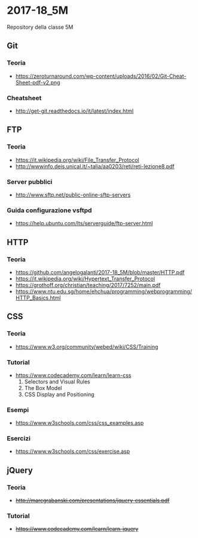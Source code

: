 # 2017-18_5M
Repository della classe 5M

## Git
### Teoria
* https://zeroturnaround.com/wp-content/uploads/2016/02/Git-Cheat-Sheet-pdf-v2.png
### Cheatsheet
* http://get-git.readthedocs.io/it/latest/index.html

## FTP
### Teoria
* https://it.wikipedia.org/wiki/File_Transfer_Protocol
* http://wwwinfo.deis.unical.it/~talia/aa0203/reti/reti-lezione8.pdf
### Server pubblici
* http://www.sftp.net/public-online-sftp-servers
### Guida configurazione vsftpd 
* https://help.ubuntu.com/lts/serverguide/ftp-server.html

## HTTP
### Teoria
* https://github.com/angelogalanti/2017-18_5M/blob/master/HTTP.pdf
* https://it.wikipedia.org/wiki/Hypertext_Transfer_Protocol
* https://grothoff.org/christian/teaching/2017/7252/main.pdf
* https://www.ntu.edu.sg/home/ehchua/programming/webprogramming/HTTP_Basics.html


## CSS
### Teoria
* https://www.w3.org/community/webed/wiki/CSS/Training
### Tutorial
* https://www.codecademy.com/learn/learn-css
  1. Selectors and Visual Rules
  2. The Box Model
  3. CSS Display and Positioning
### Esempi
* https://www.w3schools.com/css/css_examples.asp
### Esercizi
* https://www.w3schools.com/css/exercise.asp

## jQuery
### Teoria
* ~~http://marcgrabanski.com/presentations/jquery-essentials.pdf~~
### Tutorial
* ~~https://www.codecademy.com/learn/learn-jquery~~

